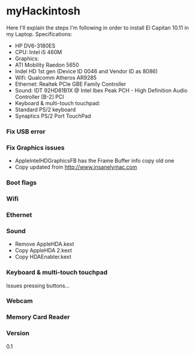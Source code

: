 # myHackintosh

Here I'll explain the steps I'm following in order to install El Capitan 10.11 in my Laptop.
Specifications:
- HP DV6-3180ES
- CPU: Intel i5 460M
- Graphics:
- ATI Mobility Raedon 5650
- Indel HD 1st gen (Device ID 0046 and Vendor ID as 8086)
- Wifi: Qualcomm Atheros AR9285
- Ethernet: Realtek PCIe GBE Family Controller
- Sound: IDT 92HD81B1X @ Intel Ibex Peak PCH - High Definition Audio Controller [B-2]	PCI
- Keyboard & multi-touch touchpad: 
- Standard PS/2 keyboard 
- Synaptics PS/2 Port TouchPad


### Fix USB error

### Fix Graphics issues
- AppleIntelHDGraphicsFB has the Frame Buffer info copy old one
- Copy updated from http://www.insanelymac.com

### Boot flags

### Wifi

### Ethernet

### Sound
- Remove AppleHDA.kext
- Copy AppleHDA 2.kext
- Copy HDAEnabler.kext

### Keyboard & multi-touch touchpad
Issues pressing buttons...

### Webcam

### Memory Card Reader

### Version
0.1
